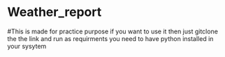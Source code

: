 # Weather_report
#This is made for practice purpose if you want to use it then just gitclone the the link and run as requirments you need to have python installed in your sysytem 

